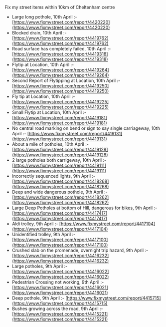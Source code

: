 Fix my street items within 10km of Cheltenham centre

<!-- fix_marker starts -->

- Large long pothole, 10th April :- [https://www.fixmystreet.com/report/4420220](https://www.fixmystreet.com/report/4420220)
- Blocked drain, 10th April :- [https://www.fixmystreet.com/report/4419762](https://www.fixmystreet.com/report/4419762)
- Road surface has completely failed, 10th April :- [https://www.fixmystreet.com/report/4419318](https://www.fixmystreet.com/report/4419318)
- Flytip at Location, 10th April :- [https://www.fixmystreet.com/report/4419264](https://www.fixmystreet.com/report/4419264)
- Second Report of Flytipping at Location, 10th April :- [https://www.fixmystreet.com/report/4419250](https://www.fixmystreet.com/report/4419250)
- Fly tip at Location, 10th April :- [https://www.fixmystreet.com/report/4419225](https://www.fixmystreet.com/report/4419225)
- Small Flytip at Location, 10th April :- [https://www.fixmystreet.com/report/4419181](https://www.fixmystreet.com/report/4419181)
- No central road marking on bend or sign to say single carriageway, 10th April :- [https://www.fixmystreet.com/report/4419131](https://www.fixmystreet.com/report/4419131)
- About a mile of potholes, 10th April :- [https://www.fixmystreet.com/report/4419128](https://www.fixmystreet.com/report/4419128)
- 2 large potholes both carrigeway, 10th April :- [https://www.fixmystreet.com/report/4419111](https://www.fixmystreet.com/report/4419111)
- Incorrectly sequenced lights, 9th April :- [https://www.fixmystreet.com/report/4418268](https://www.fixmystreet.com/report/4418268)
- Deep and wide dangerous pothole, 9th April :- [https://www.fixmystreet.com/report/4418262](https://www.fixmystreet.com/report/4418262)
- Large Deep Potholes at bottom of Hill, dangerous for bikes, 9th April :- [https://www.fixmystreet.com/report/4417417](https://www.fixmystreet.com/report/4417417)
- Aldi trolley, 9th April :- [https://www.fixmystreet.com/report/4417104](https://www.fixmystreet.com/report/4417104)
- Unidentified trolley, 9th April :- [https://www.fixmystreet.com/report/4417100](https://www.fixmystreet.com/report/4417100)
- Crushed slab on the promenade, overnight trip hazard, 9th April :- [https://www.fixmystreet.com/report/4416232](https://www.fixmystreet.com/report/4416232)
- Large potholes, 9th April :- [https://www.fixmystreet.com/report/4416022](https://www.fixmystreet.com/report/4416022)
- Pedestrian Crossing not working, 9th April :- [https://www.fixmystreet.com/report/4416021](https://www.fixmystreet.com/report/4416021)
- Deep pothole, 9th April :- [https://www.fixmystreet.com/report/4415715](https://www.fixmystreet.com/report/4415715)
- Bushes growing across the road, 9th April :- [https://www.fixmystreet.com/report/4415221](https://www.fixmystreet.com/report/4415221)

<!-- fix_marker ends -->